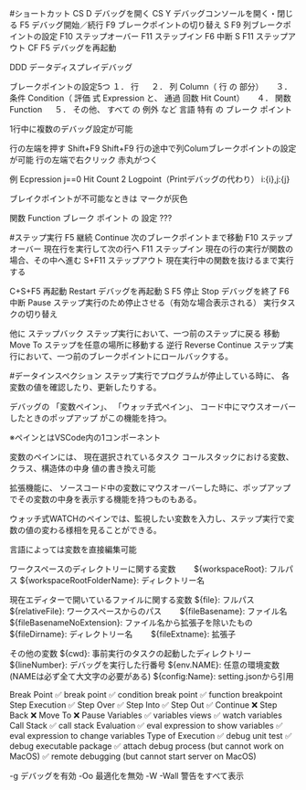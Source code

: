 #ショートカット
CS D    デバッグを開く
CS Y    デバッグコンソールを開く・閉じる
F5      デバッグ開始／続行
F9      ブレークポイントの切り替え
S F9    列ブレークポイントの設定
F10     ステップオーバー
F11     ステップイン
F6      中断
S F11   ステップアウト
CF F5   デバッグを再起動



DDD
データディスプレイデバッグ

ブレークポイントの設定5つ
１． 行 　
２． 列 Column（ 行 の 部分） 　
３． 条件 Condition（ 評価 式 Expression と、 通過 回数 Hit Count） 　
４． 関数 Function 　
５． その他、 すべて の 例外 など 言語 特有 の ブレーク ポイント

1行中に複数のデバッグ設定が可能

行の左端を押す
Shift+F9
Shift+F9 行の途中で列Columブレークポイントの設定が可能
行の左端で右クリック
赤丸がつく



例
Ecpression
    j==0
Hit Count
    2
Logpoint（Printデバッグの代わり）
    i:{i},j:{j}



ブレイクポイントが不可能なときは
マークが灰色

関数 Function ブレーク ポイント の 設定
???



#ステップ実行
F5      継続 Continue      次のブレークポイントまで移動
F10     ステップオーバー    現在行を実行して次の行へ
F11     ステップイン        現在の行の実行が関数の場合、その中へ進む
S+F11   ステップアウト      現在実行中の関数を抜けるまで実行する

C+S+F5  再起動 Restart デバッグを再起動
S F5    停止 Stop デバッグを終了
F6      中断 Pause ステップ実行のため停止させる（有効な場合表示される）
実行タスクの切り替え

他に
ステップバック ステップ実行において、一つ前のステップに戻る
移動 Move To ステップを任意の場所に移動する
逆行 Reverse Continue ステップ実行において、一つ前のブレークポイントにロールバックする。


#データインスペクション
ステップ実行でプログラムが停止している時に、
各変数の値を確認したり、更新したりする。

デバッグの
「変数ペイン」、
「ウォッチ式ペイン」、
コード中にマウスオーバーしたときのポップアップ
がこの機能を持つ。

※ペインとはVSCode内の1コンポーネント


変数のペインには、
現在選択されているタスク
コールスタックにおける変数、クラス、構造体の中身
値の書き換え可能

拡張機能に、
ソースコード中の変数にマウスオーバーした時に、ポップアップでその変数の中身を表示する機能を持つものもある。

ウォッチ式WATCHのペインでは、監視したい変数を入力し、ステップ実行で変数の値の変わる様相を見ることができる。

言語によっては変数を直接編集可能



ワークスペースのディレクトリーに関する変数　　
${workspaceRoot}:           フルパス
${workspaceRootFolderName}: ディレクトリー名

現在エディターで開いているファイルに関する変数
${file}:                    フルパス
${relativeFile}:            ワークスペースからのパス　　
${fileBasename}:            ファイル名　　
${fileBasenameNoExtension}: ファイル名から拡張子を除いたもの　　
${fileDirname}:             ディレクトリー名　　
${fileExtname}:             拡張子

その他の変数
${cwd}:                     事前実行のタスクの起動したディレクトリー
${lineNumber}:              デバッグを実行した行番号
${env.NAME}:                任意の環境変数(NAMEは必ず全て大文字の必要がある)
${config:Name}:             setting.jsonから引用






Break Point
✅ break point
✅ condition break point
✅ function breakpoint
Step Execution
✅ Step Over
✅ Step Into
✅ Step Out
✅ Continue
❌ Step Back
❌ Move To
❌ Pause
Variables
✅ variables views
✅ watch variables
Call Stack
✅ call stack
Evaluation
✅ eval expression to show variables
✅ eval expression to change variables
Type of Execution
✅ debug unit test
✅ debug executable package
✅ attach debug process (but cannot work on MacOS)
✅ remote debugging (but cannot start server on MacOS)




-g  デバッグを有効
-Oo 最適化を無効
-W -Wall 警告をすべて表示













